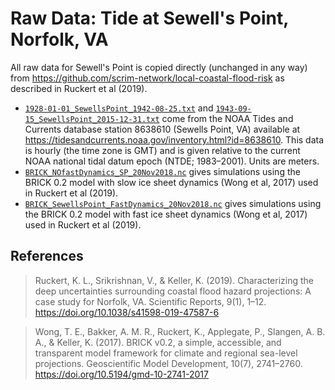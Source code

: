 # Raw Data: Tide at Sewell's Point, Norfolk, VA

All raw data for Sewell's Point is copied directly (unchanged in any way) from https://github.com/scrim-network/local-coastal-flood-risk as described in Ruckert et al (2019).

* [`1928-01-01_SewellsPoint_1942-08-25.txt`](./1928-01-01_SewellsPoint_1942-08-25.txt) and [`1943-09-15_SewellsPoint_2015-12-31.txt`](./1943-09-15_SewellsPoint_2015-12-31.txt) come from the NOAA Tides and Currents database station 8638610 (Sewells Point, VA) available at https://tidesandcurrents.noaa.gov/inventory.html?id=8638610. This data is hourly (the time zone is GMT) and is given relative to the current NOAA national tidal datum epoch (NTDE; 1983–2001). Units are meters.
* [`BRICK_NOfastDynamics_SP_20Nov2018.nc`](./BRICK_NOfastDynamics_SP_20Nov2018.nc) gives simulations using the BRICK 0.2 model with slow ice sheet dynamics (Wong et al, 2017) used in Ruckert et al (2019).
* [`BRICK_SewellsPoint_FastDynamics_20Nov2018.nc`](./BRICK_SewellsPoint_FastDynamics_20Nov2018.nc) gives simulations using the BRICK 0.2 model with fast ice sheet dynamics (Wong et al, 2017) used in Ruckert et al (2019).

## References

> Ruckert, K. L., Srikrishnan, V., & Keller, K. (2019). Characterizing the deep uncertainties surrounding coastal flood hazard projections: A case study for Norfolk, VA. Scientific Reports, 9(1), 1–12. https://doi.org/10.1038/s41598-019-47587-6

> Wong, T. E., Bakker, A. M. R., Ruckert, K., Applegate, P., Slangen, A. B. A., & Keller, K. (2017). BRICK v0.2, a simple, accessible, and transparent model framework for climate and regional sea-level projections. Geoscientific Model Development, 10(7), 2741–2760. https://doi.org/10.5194/gmd-10-2741-2017

